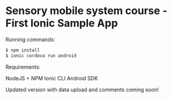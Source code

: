 
# Sensory mobile system course - First Ionic Sample App

Running commands:

```bash
$ npm install
$ ionic cordova run android
```

Requirements:

NodeJS + NPM
Ionic CLI
Android SDK

Updated version with data upload and comments coming soon!
